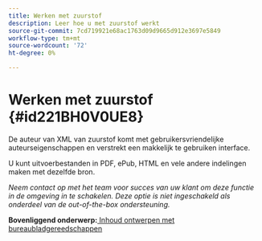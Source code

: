 ```yaml
---
title: Werken met zuurstof
description: Leer hoe u met zuurstof werkt
source-git-commit: 7cd719921e68ac1763d09d9665d912e3697e5849
workflow-type: tm+mt
source-wordcount: '72'
ht-degree: 0%

---
```



# Werken met zuurstof {#id221BH0V0UE8}

De auteur van XML van zuurstof komt met gebruikersvriendelijke auteurseigenschappen en verstrekt een makkelijk te gebruiken interface.

U kunt uitvoerbestanden in PDF, ePub, HTML en vele andere indelingen maken met dezelfde bron.

*Neem contact op met het team voor succes van uw klant om deze functie in de omgeving in te schakelen. Deze optie is niet ingeschakeld als onderdeel van de out-of-the-box ondersteuning.*

**Bovenliggend onderwerp:**[ Inhoud ontwerpen met bureaubladgereedschappen](author-desktop-tools.md)

